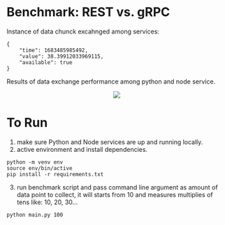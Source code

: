 # Benchmark: REST vs. gRPC
Instance of data chunck excahnged among services:

```
{ 
    "time": 1683485985492,
    "value": 38.39912033969115,
    "available": true 
}
```

Results of data exchange performance among python and node service.

<div align="center">
    <img src="https://github.com/arinmis/cse-akdeniz/assets/56651041/26dea8ee-28b7-4f64-98b5-93315e76d13b" />
</div>

# To Run

1. make sure Python and Node services are up and running locally.
2. active environment and install dependencies.
```
python -m venv env
source env/bin/active
pip install -r requirements.txt
```
3. run benchmark script and pass command line argument as amount of data point to collect, it will starts from 10 and measures multiplies of tens like: 10, 20, 30...
```
python main.py 100
```
